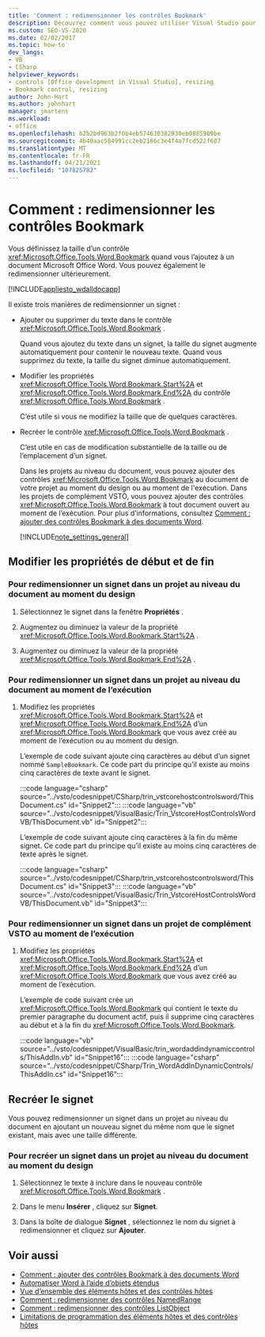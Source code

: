 ```yaml
---
title: 'Comment : redimensionner les contrôles Bookmark'
description: Découvrez comment vous pouvez utiliser Visual Studio pour définir la taille d’un contrôle Bookmark quand vous l’ajoutez à un document Microsoft Word.
ms.custom: SEO-VS-2020
ms.date: 02/02/2017
ms.topic: how-to
dev_langs:
- VB
- CSharp
helpviewer_keywords:
- controls [Office development in Visual Studio], resizing
- Bookmark control, resizing
author: John-Hart
ms.author: johnhart
manager: jmartens
ms.workload:
- office
ms.openlocfilehash: b2b2bd963b2f0b4eb574630382930eb0805909be
ms.sourcegitcommit: 4b40aac584991cc2eb2186c3e4f4a7fcd522f607
ms.translationtype: MT
ms.contentlocale: fr-FR
ms.lasthandoff: 04/21/2021
ms.locfileid: "107825782"
---
```

# <a name="how-to-resize-bookmark-controls"></a>Comment : redimensionner les contrôles Bookmark
  Vous définissez la taille d’un contrôle <xref:Microsoft.Office.Tools.Word.Bookmark> quand vous l’ajoutez à un document Microsoft Office Word. Vous pouvez également le redimensionner ultérieurement.

 [!INCLUDE[appliesto_wdalldocapp](../vsto/includes/appliesto-wdalldocapp-md.md)]

 Il existe trois manières de redimensionner un signet :

- Ajouter ou supprimer du texte dans le contrôle <xref:Microsoft.Office.Tools.Word.Bookmark> .

   Quand vous ajoutez du texte dans un signet, la taille du signet augmente automatiquement pour contenir le nouveau texte. Quand vous supprimez du texte, la taille du signet diminue automatiquement.

- Modifier les propriétés <xref:Microsoft.Office.Tools.Word.Bookmark.Start%2A> et <xref:Microsoft.Office.Tools.Word.Bookmark.End%2A> du contrôle <xref:Microsoft.Office.Tools.Word.Bookmark> .

   C’est utile si vous ne modifiez la taille que de quelques caractères.

- Recréer le contrôle <xref:Microsoft.Office.Tools.Word.Bookmark> .

   C’est utile en cas de modification substantielle de la taille ou de l’emplacement d’un signet.

  Dans les projets au niveau du document, vous pouvez ajouter des contrôles <xref:Microsoft.Office.Tools.Word.Bookmark> au document de votre projet au moment du design ou au moment de l'exécution. Dans les projets de complément VSTO, vous pouvez ajouter des contrôles <xref:Microsoft.Office.Tools.Word.Bookmark> à tout document ouvert au moment de l’exécution. Pour plus d’informations, consultez [Comment : ajouter des contrôles Bookmark à des documents Word](../vsto/how-to-add-bookmark-controls-to-word-documents.md).

  [!INCLUDE[note_settings_general](../sharepoint/includes/note-settings-general-md.md)]

## <a name="change-the-start-and-end-properties"></a>Modifier les propriétés de début et de fin

### <a name="to-resize-a-bookmark-in-a-document-level-project-at-design-time"></a>Pour redimensionner un signet dans un projet au niveau du document au moment du design

1. Sélectionnez le signet dans la fenêtre **Propriétés** .

2. Augmentez ou diminuez la valeur de la propriété <xref:Microsoft.Office.Tools.Word.Bookmark.Start%2A> .

3. Augmentez ou diminuez la valeur de la propriété <xref:Microsoft.Office.Tools.Word.Bookmark.End%2A> .

### <a name="to-resize-a-bookmark-in-a-document-level-project-at-run-time"></a>Pour redimensionner un signet dans un projet au niveau du document au moment de l’exécution

1. Modifiez les propriétés <xref:Microsoft.Office.Tools.Word.Bookmark.Start%2A> et <xref:Microsoft.Office.Tools.Word.Bookmark.End%2A> d’un <xref:Microsoft.Office.Tools.Word.Bookmark> que vous avez créé au moment de l’exécution ou au moment du design.

     L’exemple de code suivant ajoute cinq caractères au début d’un signet nommé `SampleBookmark`. Ce code part du principe qu’il existe au moins cinq caractères de texte avant le signet.

     :::code language="csharp" source="../vsto/codesnippet/CSharp/trin_vstcorehostcontrolsword/ThisDocument.cs" id="Snippet2":::
     :::code language="vb" source="../vsto/codesnippet/VisualBasic/Trin_VstcoreHostControlsWordVB/ThisDocument.vb" id="Snippet2":::

     L’exemple de code suivant ajoute cinq caractères à la fin du même signet. Ce code part du principe qu’il existe au moins cinq caractères de texte après le signet.

     :::code language="csharp" source="../vsto/codesnippet/CSharp/trin_vstcorehostcontrolsword/ThisDocument.cs" id="Snippet3":::
     :::code language="vb" source="../vsto/codesnippet/VisualBasic/Trin_VstcoreHostControlsWordVB/ThisDocument.vb" id="Snippet3":::

### <a name="to-resize-a-bookmark-in-a-vsto-add-in-project-at-run-time"></a>Pour redimensionner un signet dans un projet de complément VSTO au moment de l’exécution

1. Modifiez les propriétés <xref:Microsoft.Office.Tools.Word.Bookmark.Start%2A> et <xref:Microsoft.Office.Tools.Word.Bookmark.End%2A> d’un <xref:Microsoft.Office.Tools.Word.Bookmark> que vous avez créé au moment de l’exécution.

     L’exemple de code suivant crée un <xref:Microsoft.Office.Tools.Word.Bookmark> qui contient le texte du premier paragraphe du document actif, puis il supprime cinq caractères au début et à la fin du <xref:Microsoft.Office.Tools.Word.Bookmark>.

     :::code language="vb" source="../vsto/codesnippet/VisualBasic/trin_wordaddindynamiccontrols/ThisAddIn.vb" id="Snippet16":::
     :::code language="csharp" source="../vsto/codesnippet/CSharp/Trin_WordAddInDynamicControls/ThisAddIn.cs" id="Snippet16":::

## <a name="recreate-the-bookmark"></a>Recréer le signet
 Vous pouvez redimensionner un signet dans un projet au niveau du document en ajoutant un nouveau signet du même nom que le signet existant, mais avec une taille différente.

### <a name="to-recreate-a-bookmark-in-a-document-level-project-at-design-time"></a>Pour recréer un signet dans un projet au niveau du document au moment du design

1. Sélectionnez le texte à inclure dans le nouveau contrôle <xref:Microsoft.Office.Tools.Word.Bookmark> .

2. Dans le menu **Insérer** , cliquez sur **Signet**.

3. Dans la boîte de dialogue **Signet** , sélectionnez le nom du signet à redimensionner et cliquez sur **Ajouter**.

## <a name="see-also"></a>Voir aussi
- [Comment : ajouter des contrôles Bookmark à des documents Word](../vsto/how-to-add-bookmark-controls-to-word-documents.md)
- [Automatiser Word à l’aide d’objets étendus](../vsto/automating-word-by-using-extended-objects.md)
- [Vue d’ensemble des éléments hôtes et des contrôles hôtes](../vsto/host-items-and-host-controls-overview.md)
- [Comment : redimensionner des contrôles NamedRange](../vsto/how-to-resize-namedrange-controls.md)
- [Comment : redimensionner des contrôles ListObject](../vsto/how-to-resize-listobject-controls.md)
- [Limitations de programmation des éléments hôtes et des contrôles hôtes](../vsto/programmatic-limitations-of-host-items-and-host-controls.md)
